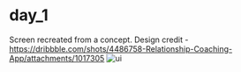 # day_1
Screen recreated from a concept.
Design credit - https://dribbble.com/shots/4486758-Relationship-Coaching-App/attachments/1017305
![ui](https://user-images.githubusercontent.com/97307036/158484479-ab35cbdd-31cb-41e0-8d3b-6d8a8404569a.jpg)
